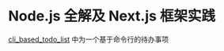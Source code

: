 # Node.js 全解及 Next.js 框架实践

[cli_based_todo_list](https://github.com/HoffmanZheng/Front-End-Demo/tree/main/node.js/cli_based_todo_list) 中为一个基于命令行的待办事项
